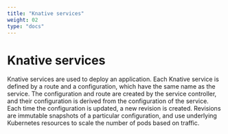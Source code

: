 ```yaml
---
title: "Knative services"
weight: 02
type: "docs"
---
```


# Knative services

Knative services are used to deploy an application. Each Knative service is defined by a route and a configuration, which have the same name as the service. The configuration and route are created by the service controller, and their configuration is derived from the configuration of the service. Each time the configuration is updated, a new revision is created. Revisions are immutable snapshots of a particular configuration, and use underlying Kubernetes resources to scale the number of pods based on traffic.
